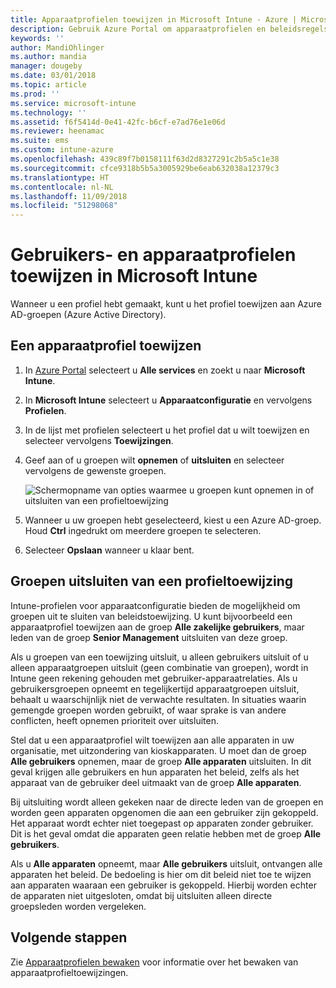 ```yaml
---
title: Apparaatprofielen toewijzen in Microsoft Intune - Azure | Microsoft Docs
description: Gebruik Azure Portal om apparaatprofielen en beleidsregels aan gebruikers en apparaten toe te wijzen. Informatie over het uitsluiten van groepen uit een profieltoewijzing in Microsoft Intune.
keywords: ''
author: MandiOhlinger
ms.author: mandia
manager: dougeby
ms.date: 03/01/2018
ms.topic: article
ms.prod: ''
ms.service: microsoft-intune
ms.technology: ''
ms.assetid: f6f5414d-0e41-42fc-b6cf-e7ad76e1e06d
ms.reviewer: heenamac
ms.suite: ems
ms.custom: intune-azure
ms.openlocfilehash: 439c89f7b0158111f63d2d8327291c2b5a5c1e38
ms.sourcegitcommit: cfce9318b5b5a3005929be6eab632038a12379c3
ms.translationtype: HT
ms.contentlocale: nl-NL
ms.lasthandoff: 11/09/2018
ms.locfileid: "51298068"
---
```

# <a name="assign-user-and-device-profiles-in-microsoft-intune"></a>Gebruikers- en apparaatprofielen toewijzen in Microsoft Intune

Wanneer u een profiel hebt gemaakt, kunt u het profiel toewijzen aan Azure AD-groepen (Azure Active Directory).

## <a name="assign-a-device-profile"></a>Een apparaatprofiel toewijzen

1. In [Azure Portal](https://portal.azure.com) selecteert u **Alle services** en zoekt u naar **Microsoft Intune**.
2. In **Microsoft Intune** selecteert u **Apparaatconfiguratie** en vervolgens **Profielen**.
3. In de lijst met profielen selecteert u het profiel dat u wilt toewijzen en selecteer vervolgens **Toewijzingen**.
4. Geef aan of u groepen wilt **opnemen** of **uitsluiten** en selecteer vervolgens de gewenste groepen.  

    ![Schermopname van opties waarmee u groepen kunt opnemen in of uitsluiten van een profieltoewijzing](./media/group-include-exclude.png)

5. Wanneer u uw groepen hebt geselecteerd, kiest u een Azure AD-groep. Houd **Ctrl** ingedrukt om meerdere groepen te selecteren.
6. Selecteer **Opslaan** wanneer u klaar bent.

## <a name="exclude-groups-from-a-profile-assignment"></a>Groepen uitsluiten van een profieltoewijzing

Intune-profielen voor apparaatconfiguratie bieden de mogelijkheid om groepen uit te sluiten van beleidstoewijzing. U kunt bijvoorbeeld een apparaatprofiel toewijzen aan de groep **Alle zakelijke gebruikers**, maar leden van de groep **Senior Management** uitsluiten van deze groep.

Als u groepen van een toewijzing uitsluit, u alleen gebruikers uitsluit of u alleen apparaatgroepen uitsluit (geen combinatie van groepen), wordt in Intune geen rekening gehouden met gebruiker-apparaatrelaties. Als u gebruikersgroepen opneemt en tegelijkertijd apparaatgroepen uitsluit, behaalt u waarschijnlijk niet de verwachte resultaten. In situaties waarin gemengde groepen worden gebruikt, of waar sprake is van andere conflicten, heeft opnemen prioriteit over uitsluiten.

Stel dat u een apparaatprofiel wilt toewijzen aan alle apparaten in uw organisatie, met uitzondering van kioskapparaten. U moet dan de groep **Alle gebruikers** opnemen, maar de groep **Alle apparaten** uitsluiten. In dit geval krijgen alle gebruikers en hun apparaten het beleid, zelfs als het apparaat van de gebruiker deel uitmaakt van de groep **Alle apparaten**.

Bij uitsluiting wordt alleen gekeken naar de directe leden van de groepen en worden geen apparaten opgenomen die aan een gebruiker zijn gekoppeld. Het apparaat wordt echter niet toegepast op apparaten zonder gebruiker. Dit is het geval omdat die apparaten geen relatie hebben met de groep **Alle gebruikers**.

Als u **Alle apparaten** opneemt, maar **Alle gebruikers** uitsluit, ontvangen alle apparaten het beleid. De bedoeling is hier om dit beleid niet toe te wijzen aan apparaten waaraan een gebruiker is gekoppeld. Hierbij worden echter de apparaten niet uitgesloten, omdat bij uitsluiten alleen directe groepsleden worden vergeleken.

## <a name="next-steps"></a>Volgende stappen
Zie [Apparaatprofielen bewaken](device-profile-monitor.md) voor informatie over het bewaken van apparaatprofieltoewijzingen.
